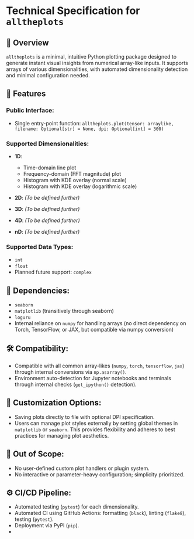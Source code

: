 # Technical Specification for `alltheplots`

## 📌 Overview

`alltheplots` is a minimal, intuitive Python plotting package designed to generate instant visual insights from numerical array-like inputs. It supports arrays of various dimensionalities, with automated dimensionality detection and minimal configuration needed.

## 🚩 Features

### Public Interface:

- Single entry-point function: `alltheplots.plot(tensor: arraylike, filename: Optional[str] = None, dpi: Optional[int] = 300)`

### Supported Dimensionalities:

- **1D**: 
  - Time-domain line plot
  - Frequency-domain (FFT magnitude) plot
  - Histogram with KDE overlay (normal scale)
  - Histogram with KDE overlay (logarithmic scale)

- **2D**: *(To be defined further)*
- **3D**: *(To be defined further)*
- **4D**: *(To be defined further)*
- **nD**: *(To be defined further)*

### Supported Data Types:

- `int`
- `float`
- Planned future support: `complex`

## 📌 Dependencies:

- `seaborn`
- `matplotlib` (transitively through seaborn)
- `loguru`
- Internal reliance on `numpy` for handling arrays (no direct dependency on Torch, TensorFlow, or JAX, but compatible via numpy conversion)

## 🛠️ Compatibility:

- Compatible with all common array-likes (`numpy`, `torch`, `tensorflow`, `jax`) through internal conversions via `np.asarray()`.
- Environment auto-detection for Jupyter notebooks and terminals through internal checks (`get_ipython()` detection).

## 🎨 Customization Options:

- Saving plots directly to file with optional DPI specification.
- Users can manage plot styles externally by setting global themes in `matplotlib` or `seaborn`. This provides flexibility and adheres to best practices for managing plot aesthetics.

## 🚫 Out of Scope:

- No user-defined custom plot handlers or plugin system.
- No interactive or parameter-heavy configuration; simplicity prioritized.

## ⚙️ CI/CD Pipeline:

- Automated testing (`pytest`) for each dimensionality.
- Automated CI using GitHub Actions: formatting (`black`), linting (`flake8`), testing (`pytest`).
- Deployment via PyPI (`pip`).
-